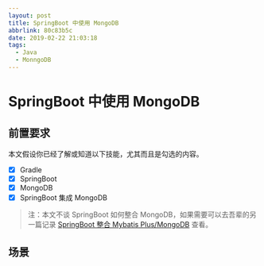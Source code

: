 ```yaml
---
layout: post
title: SpringBoot 中使用 MongoDB
abbrlink: 80c83b5c
date: 2019-02-22 21:03:18
tags:
  - Java
  - MonngoDB
---
```


# SpringBoot 中使用 MongoDB

## 前置要求

本文假设你已经了解或知道以下技能，尤其而且是勾选的内容。

- [x] Gradle
- [x] SpringBoot
- [x] MongoDB
- [x] SpringBoot 集成 MongoDB

> 注：本文不谈 SpringBoot 如何整合 MongoDB，如果需要可以去吾辈的另一篇记录 [SpringBoot 整合 Mybatis Plus/MongoDB](https://blog.rxliuli.com/p/872037f5/) 查看。

## 场景
